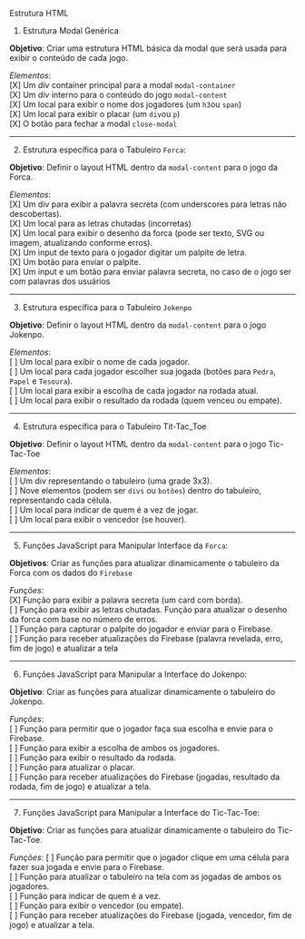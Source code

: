 Estrutura HTML

1. Estrutura Modal Genérica

**Objetivo**: Criar uma estrutura HTML básica da modal que será usada para exibir o conteúdo de cada jogo.

*Elementos*:<br>
  [X] Um *div* container principal para a modal `modal-container`<br>
  [X] Um *div* interno para o conteúdo do jogo `modal-content`<br>
  [X] Um local para exibir o nome dos jogadores (um `h3`ou `span`)<br>
  [X] Um local para exibir o placar (um `div`ou `p`)<br>
  [X] O botão para fechar a modal `close-modal`
***

2. Estrutura específica para o Tabuleiro `Forca`:

**Objetivo**: Definir o layout HTML dentro da `modal-content` para o jogo da Forca.

*Elementos*:<br>
  [X] Um div para exibir a palavra secreta (com underscores para letras não descobertas).<br>
  [X] Um local para as letras chutadas (incorretas)<br>
  [X] Um local para exibir o desenho da forca (pode ser texto, SVG ou imagem, atualizando conforme erros).<br>
  [X] Um input de texto para o jogador digitar um palpite de letra.<br>
  [X] Um botão para enviar o palpite.<br>
  [X] Um input e um botão para enviar palavra secreta, no caso de o jogo ser com palavras dos usuários
***

3. Estrutura específica para o Tabuleiro `Jokenpo`

  **Objetivo**: Definir o layout HTML dentro da `modal-content` para o jogo Jokenpo.

  *Elementos*:<br>
  [ ] Um local para exibir o nome de cada jogador.<br>
  [ ] Um local para cada jogador escolher sua jogada (botões para `Pedra`, `Papel` e `Tesoura`).<br>
  [ ] Um local para exibir a escolha de cada jogador na rodada atual.<br>
  [ ] Um local para exibir o resultado da rodada (quem venceu ou empate).<br>
***

4. Estrutura específica para o Tabuleiro Tit-Tac_Toe

**Objetivo**: Definir o layout HTML dentro da `modal-content` para o jogo Tic-Tac-Toe

*Elementos*:<br>
  [ ] Um div representando o tabuleiro (uma grade 3x3).<br>
  [ ] Nove elementos (podem ser `divs` ou `botões`) dentro do tabuleiro, representando cada célula.<br>
  [ ] Um local para indicar de quem é a vez de jogar.<br>
  [ ] Um local para exibir o vencedor (se houver).<br>
***

5. Funções JavaScript para Manipular Interface da `Forca`:

**Objetivos**: Criar as funções para atualizar dinamicamente o tabuleiro da Forca com os dados do `Firebase`

*Funções*:<br>
  [X] Função para exibir a palavra secreta (um card com borda).<br>
  [ ] Função para exibir as letras chutadas.
Função para atualizar o desenho da forca com base no número de erros.<br>
  [ ] Função para capturar o palpite do jogador e enviar para o Firebase.<br>
  [ ] Função para receber atualizações do Firebase (palavra revelada, erro, fim de jogo) e atualizar a tela<br>
***

6. Funções JavaScript para Manipular a Interface do Jokenpo:

**Objetivo**: Criar as funções para atualizar dinamicamente o tabuleiro do Jokenpo.

*Funções*:<br>
  [ ] Função para permitir que o jogador faça sua escolha e envie para o Firebase.<br>
  [ ] Função para exibir a escolha de ambos os jogadores.<br>
  [ ] Função para exibir o resultado da rodada.<br>
  [ ] Função para atualizar o placar.<br>
  [ ] Função para receber atualizações do Firebase (jogadas, resultado da rodada, fim de jogo) e atualizar a tela.<br>
***

7. Funções JavaScript para Manipular a Interface do Tic-Tac-Toe:

**Objetivo**: Criar as funções para atualizar dinamicamente o tabuleiro do Tic-Tac-Toe.

*Funções*:
  [ ] Função para permitir que o jogador clique em uma célula para fazer sua jogada e envie para o Firebase.<br>
  [ ] Função para atualizar o tabuleiro na tela com as jogadas de ambos os jogadores.<br>
  [ ] Função para indicar de quem é a vez.<br>
  [ ] Função para exibir o vencedor (ou empate).<br>
  [ ] Função para receber atualizações do Firebase (jogada, vencedor, fim de jogo) e atualizar a tela.<br>
